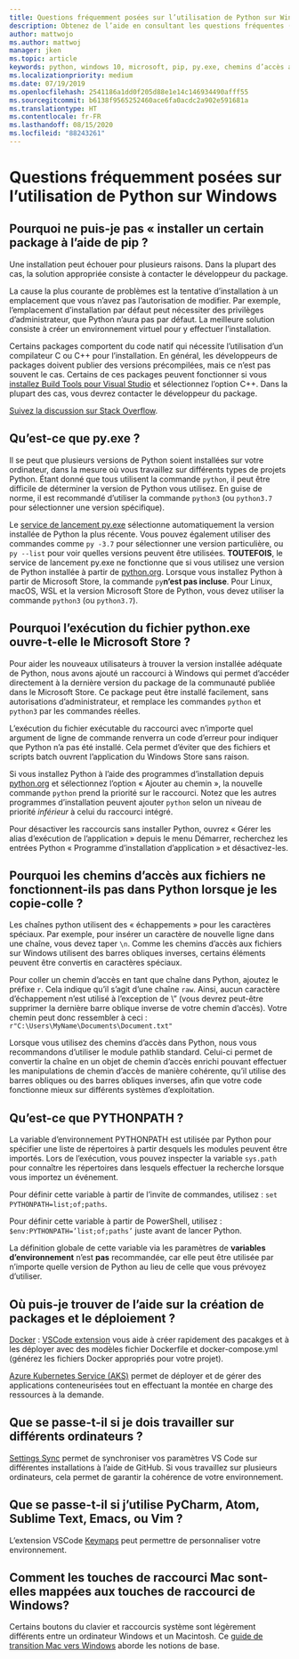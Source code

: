 ```yaml
---
title: Questions fréquemment posées sur l’utilisation de Python sur Windows
description: Obtenez de l’aide en consultant les questions fréquentes (FAQ) sur l’utilisation de Python sous Windows dans le cadre du développement.
author: mattwojo
ms.author: mattwoj
manager: jken
ms.topic: article
keywords: python, windows 10, microsoft, pip, py.exe, chemins d’accès aux fichiers, PYTHONPATH, déploiement python, création de package python
ms.localizationpriority: medium
ms.date: 07/19/2019
ms.openlocfilehash: 2541186a1dd0f205d88e1e14c146934490afff55
ms.sourcegitcommit: b6138f9565252460ace6fa0acdc2a902e591681a
ms.translationtype: HT
ms.contentlocale: fr-FR
ms.lasthandoff: 08/15/2020
ms.locfileid: "88243261"
---
```

# <a name="frequently-asked-questions-about-using-python-on-windows"></a>Questions fréquemment posées sur l’utilisation de Python sur Windows

## <a name="why-cant-i-pip-install-a-certain-package"></a>Pourquoi ne puis-je pas « installer un certain package à l’aide de pip ?

Une installation peut échouer pour plusieurs raisons. Dans la plupart des cas, la solution appropriée consiste à contacter le développeur du package.

La cause la plus courante de problèmes est la tentative d’installation à un emplacement que vous n’avez pas l’autorisation de modifier. Par exemple, l’emplacement d’installation par défaut peut nécessiter des privilèges d’administrateur, que Python n’aura pas par défaut. La meilleure solution consiste à créer un environnement virtuel pour y effectuer l’installation.

Certains packages comportent du code natif qui nécessite l’utilisation d’un compilateur C ou C++ pour l’installation. En général, les développeurs de packages doivent publier des versions précompilées, mais ce n’est pas souvent le cas. Certains de ces packages peuvent fonctionner si vous [installez Build Tools pour Visual Studio](https://visualstudio.microsoft.com/downloads/#build-tools-for-visual-studio-2019) et sélectionnez l’option C++. Dans la plupart des cas, vous devrez contacter le développeur du package.

[Suivez la discussion sur Stack Overflow](https://stackoverflow.com/questions/4750806/how-do-i-install-pip-on-windows/12476379).

## <a name="what-is-pyexe"></a>Qu’est-ce que py.exe ?

Il se peut que plusieurs versions de Python soient installées sur votre ordinateur, dans la mesure où vous travaillez sur différents types de projets Python. Étant donné que tous utilisent la commande `python`, il peut être difficile de déterminer la version de Python vous utilisez. En guise de norme, il est recommandé d’utiliser la commande `python3` (ou `python3.7` pour sélectionner une version spécifique).

Le [service de lancement py.exe](https://docs.python.org/3/using/windows.html#launcher) sélectionne automatiquement la version installée de Python la plus récente. Vous pouvez également utiliser des commandes comme `py -3.7` pour sélectionner une version particulière, ou `py --list` pour voir quelles versions peuvent être utilisées. **TOUTEFOIS**, le service de lancement py.exe ne fonctionne que si vous utilisez une version de Python installée à partir de [python.org](https://www.python.org/downloads/windows/). Lorsque vous installez Python à partir de Microsoft Store, la commande `py`**n’est pas incluse**. Pour Linux, macOS, WSL et la version Microsoft Store de Python, vous devez utiliser la commande `python3` (ou `python3.7`).

## <a name="why-does-running-pythonexe-open-the-microsoft-store"></a>Pourquoi l’exécution du fichier python.exe ouvre-t-elle le Microsoft Store ?

Pour aider les nouveaux utilisateurs à trouver la version installée adéquate de Python, nous avons ajouté un raccourci à Windows qui permet d’accéder directement à la dernière version du package de la communauté publiée dans le Microsoft Store. Ce package peut être installé facilement, sans autorisations d’administrateur, et remplace les commandes `python` et `python3` par les commandes réelles.

L’exécution du fichier exécutable du raccourci avec n’importe quel argument de ligne de commande renverra un code d’erreur pour indiquer que Python n’a pas été installé. Cela permet d’éviter que des fichiers et scripts batch ouvrent l’application du Windows Store sans raison.

Si vous installez Python à l’aide des programmes d’installation depuis [python.org](https://www.python.org/downloads/windows/) et sélectionnez l’option « Ajouter au chemin », la nouvelle commande `python` prend la priorité sur le raccourci. Notez que les autres programmes d’installation peuvent ajouter `python` selon un niveau de priorité _inférieur_ à celui du raccourci intégré.

Pour désactiver les raccourcis sans installer Python, ouvrez « Gérer les alias d’exécution de l’application » depuis le menu Démarrer, recherchez les entrées Python « Programme d’installation d’application » et désactivez-les.

## <a name="why-dont-file-paths-work-in-python-when-i-copy-paste-them"></a>Pourquoi les chemins d’accès aux fichiers ne fonctionnent-ils pas dans Python lorsque je les copie-colle ?

Les chaînes python utilisent des « échappements » pour les caractères spéciaux. Par exemple, pour insérer un caractère de nouvelle ligne dans une chaîne, vous devez taper `\n`. Comme les chemins d’accès aux fichiers sur Windows utilisent des barres obliques inverses, certains éléments peuvent être convertis en caractères spéciaux.

Pour coller un chemin d’accès en tant que chaîne dans Python, ajoutez le préfixe `r`. Cela indique qu’il s’agit d’une chaîne `raw`. Ainsi, aucun caractère d’échappement n’est utilisé à l’exception de \” (vous devrez peut-être supprimer la dernière barre oblique inverse de votre chemin d’accès). Votre chemin peut donc ressembler à ceci : `r"C:\Users\MyName\Documents\Document.txt"`

Lorsque vous utilisez des chemins d’accès dans Python, nous vous recommandons d’utiliser le module pathlib standard. Celui-ci permet de convertir la chaîne en un objet de chemin d’accès enrichi pouvant effectuer les manipulations de chemin d’accès de manière cohérente, qu’il utilise des barres obliques ou des barres obliques inverses, afin que votre code fonctionne mieux sur différents systèmes d’exploitation.

## <a name="what-is-pythonpath"></a>Qu’est-ce que PYTHONPATH ?

La variable d’environnement PYTHONPATH est utilisée par Python pour spécifier une liste de répertoires à partir desquels les modules peuvent être importés. Lors de l’exécution, vous pouvez inspecter la variable `sys.path` pour connaître les répertoires dans lesquels effectuer la recherche lorsque vous importez un événement.

Pour définir cette variable à partir de l’invite de commandes, utilisez : `set PYTHONPATH=list;of;paths`.

Pour définir cette variable à partir de PowerShell, utilisez : `$env:PYTHONPATH=’list;of;paths’` juste avant de lancer Python.

La définition globale de cette variable via les paramètres de **variables d’environnement** n’est **pas** recommandée, car elle peut être utilisée par n’importe quelle version de Python au lieu de celle que vous prévoyez d’utiliser.

## <a name="where-can-i-find-help-with-packaging-and-deployment"></a>Où puis-je trouver de l’aide sur la création de packages et le déploiement ?

[Docker](https://code.visualstudio.com/docs/azure/docker) : [VSCode extension](https://code.visualstudio.com/docs/azure/docker) vous aide à créer rapidement des pacakges et à les déployer avec des modèles fichier Dockerfile et docker-compose.yml (générez les fichiers Docker appropriés pour votre projet).

[Azure Kubernetes Service (AKS)](https://docs.microsoft.com/azure/aks/) permet de déployer et de gérer des applications conteneurisées tout en effectuant la montée en charge des ressources à la demande.

## <a name="what-if-i-need-to-work-across-different-machines"></a>Que se passe-t-il si je dois travailler sur différents ordinateurs ?

[Settings Sync](https://marketplace.visualstudio.com/items?itemName=Shan.code-settings-sync) permet de synchroniser vos paramètres VS Code sur différentes installations à l’aide de GitHub. Si vous travaillez sur plusieurs ordinateurs, cela permet de garantir la cohérence de votre environnement.

## <a name="what-if-im-used-to-using-pycharm-atom-sublime-text-emacs-or-vim"></a>Que se passe-t-il si j’utilise PyCharm, Atom, Sublime Text, Emacs, ou Vim ?

L’extension VSCode [Keymaps](https://marketplace.visualstudio.com/search?target=VSCode&category=Keymaps&sortBy=Downloads) peut permettre de personnaliser votre environnement.

## <a name="how-do-mac-shortcut-keys-map-to-windows-shortcut-keys"></a>Comment les touches de raccourci Mac sont-elles mappées aux touches de raccourci de Windows?

Certains boutons du clavier et raccourcis système sont légèrement différents entre un ordinateur Windows et un Macintosh. Ce [guide de transition Mac vers Windows](../dev-environment/mac-to-windows.md) aborde les notions de base.
